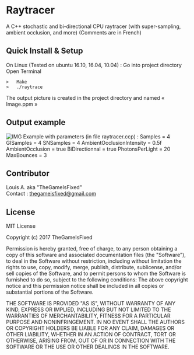 ﻿# Raytracer

A C++ stochastic and bi-directional CPU raytracer (with super-sampling, ambient occlusion, and more)
(Comments are in French)

## Quick Install & Setup ##

On Linux (Tested on ubuntu 16.10, 16.04, 10.04) : 
Go into project directory
Open Terminal

```
>	Make
>	./raytrace
```
The output picture is created in the project directory and named « Image.ppm »

## Output example

![IMG](http://i.imgur.com/N3g8Vvg.png)
Example with parameters (in file raytracer.ccp) :
Samples = 4
GISamples = 4
SNSamples = 4
AmbientOcclusionIntensity = 0.5f
AmbientOcclusion = true
BiDirectionnal = true
PhotonsPerLight = 20
MaxBounces = 3

## Contributor

Louis A. aka "TheGameIsFixed"  
Contact : thegameisfixed@gmail.com

## License

MIT License

Copyright (c) 2017 TheGameIsFixed

Permission is hereby granted, free of charge, to any person obtaining a copy of this software and associated documentation files (the "Software"), to deal in the Software without restriction, including without limitation the rights to use, copy, modify, merge, publish, distribute, sublicense, and/or sell copies of the Software, and to permit persons to whom the Software is furnished to do so, subject to the following conditions:
The above copyright notice and this permission notice shall be included in all copies or substantial portions of the Software.

THE SOFTWARE IS PROVIDED "AS IS", WITHOUT WARRANTY OF ANY KIND, EXPRESS OR IMPLIED, INCLUDING BUT NOT LIMITED TO THE WARRANTIES OF MERCHANTABILITY, FITNESS FOR A PARTICULAR PURPOSE AND NONINFRINGEMENT. IN NO EVENT SHALL THE AUTHORS OR COPYRIGHT HOLDERS BE LIABLE FOR ANY CLAIM, DAMAGES OR OTHER LIABILITY, WHETHER IN AN ACTION OF CONTRACT, TORT OR OTHERWISE, ARISING FROM, OUT OF OR IN CONNECTION WITH THE SOFTWARE OR THE USE OR OTHER DEALINGS IN THE SOFTWARE.

